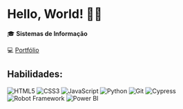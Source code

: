 # Hello, World! 👩‍💻

🎓 **Sistemas de Informação**

💻 [Portfólio](#) 



## Habilidades:

![HTML5](https://img.shields.io/badge/-HTML5-E34F26?logo=html5&logoColor=white)
![CSS3](https://img.shields.io/badge/-CSS3-1572B6?logo=css3&logoColor=white)
![JavaScript](https://img.shields.io/badge/-JavaScript-F7DF1E?logo=javascript&logoColor=black)
![Python](https://img.shields.io/badge/-Python-3776AB?logo=python&logoColor=white)
![Git](https://img.shields.io/badge/-Git-F05032?logo=git&logoColor=white)
![Cypress](https://img.shields.io/badge/tested_with-Cypress-04C38E?logo=cypress&logoColor=white)
![Robot Framework](https://img.shields.io/badge/tested_with-Robot%20Framework-green?logo=robot-framework)
![Power BI](https://img.shields.io/badge/Power%20BI-FAA61A?logo=power-bi&logoColor=white)





